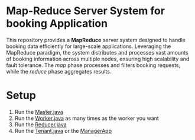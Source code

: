 # Map-Reduce Server System for booking Application
This repository provides a **MapReduce** server system designed to handle booking data efficiently for large-scale applications. 
Leveraging the MapReduce paradigm, the system distributes and processes vast amounts of booking information across multiple nodes, ensuring high scalability and fault tolerance. 
The *map* phase processes and filters booking requests, while the *reduce* phase aggregates results.

# Setup
1. Run the [Master.java](src/main/java/org/example/Master.java)
2. Run the [Worker.java](src/main/java/org/example/Worker.java) as many times as the worker you want
3. Run the [Reducer.java](src/main/java/org/example/Reducer.java)
4. Run the [Tenant.java](src/main/java/org/example/Tenant.java) or the [ManagerApp](src/main/java/org/example/ManagerApp.java)
   
